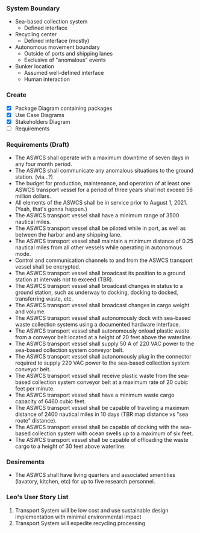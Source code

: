 ### System Boundary

- Sea-based collection system
  - Defined interface
- Recycling center
  - Defined interface (mostly)
- Autonomous movement boundary
  - Outside of ports and shipping lanes
  - Exclusive of "anomalous" events
- Bunker location
  - Assumed well-defined interface
  - Human interaction
  
### Create

- [x] Package Diagram containing packages
- [x] Use Case Diagrams
- [x] Stakeholders Diagram
- [ ] Requirements

### Requirements (Draft)

- The ASWCS shall operate with a maximum downtime of seven days in any four month period.
- The ASWCS shall communicate any anomalous situations to the ground station. (via...?)
- The budget for production, maintenance, and operation of at least one ASWCS transport vessel for a period of three years shall not exceed 56 million dollars. 
- All elements of the ASWCS shall be in service prior to August 1, 2021. (Yeah, that's gonna happen.)
- The ASWCS transport vessel shall have a minimum range of 3500 nautical miles.
- The ASWCS transport vessel shall be piloted while in port, as well as between the harbor and any shipping lane.
- The ASWCS transport vessel shall maintain a minimum distance of 0.25 nautical miles from all other vessels while operating in autonomous mode.
- Control and communication channels to and from the ASWCS transport vessel shall be encrypted.
- The ASWCS transport vessel shall broadcast its position to a ground station at intervals not to exceed (TBR).
- The ASWCS transport vessel shall broadcast changes in status to a ground station, such as underway to docking, docking to docked, transferring waste, etc.
- The ASWCS transport vessel shall broadcast changes in cargo weight and volume.
- The ASWCS transport vessel shall autonomously dock with sea-based waste collection systems using a documented hardware interface.
- The ASWCS transport vessel shall autonomously onload plastic waste from a conveyor belt located at a height of 20 feet above the waterline.
- The ASWCS transport vessel shall supply 50 A of 220 VAC power to the sea-based collection system conveyor belt.
- The ASWCS transport vessel shall autonomously plug in the connector required to supply 220 VAC power to the sea-based collection system conveyor belt.
- The ASWCS transport vessel shall receive plastic waste from the sea-based collection system conveyor belt at a maximum rate of 20 cubic feet per minute.
- The ASWCS transport vessel shall have a minimum waste cargo capacity of 6460 cubic feet.
- The ASWCS transport vessel shall be capable of traveling a maximum distance of 2400 nautical miles in 10 days (TBR map distance vs "sea route" distance).
- The ASWCS transport vessel shall be capable of docking with the sea-based collection system with ocean swells up to a maximum of six feet.
- The ASWCS transport vessel shall be capable of offloading the waste cargo to a height of 30 feet above waterline.


### Desirements

- The ASWCS shall have living quarters and associated amentities (lavatory, kitchen, etc) for up to five research personnel.


### Leo's User Story List

1. Transport System will be low cost and use sustainable design implementation with minimal environmental impact
1. Transport System will expedite recycling processing
